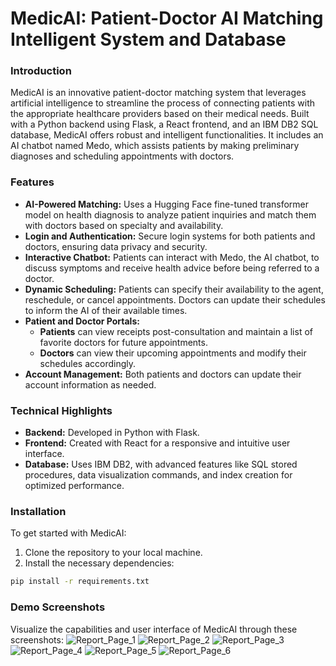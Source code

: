 # MedicAI: Patient-Doctor AI Matching Intelligent System and Database

### Introduction
MedicAI is an innovative patient-doctor matching system that leverages artificial intelligence to streamline the process of connecting patients with the appropriate healthcare providers based on their medical needs. Built with a Python backend using Flask, a React frontend, and an IBM DB2 SQL database, MedicAI offers robust and intelligent functionalities. It includes an AI chatbot named Medo, which assists patients by making preliminary diagnoses and scheduling appointments with doctors.

### Features
- **AI-Powered Matching:** Uses a Hugging Face fine-tuned transformer model on health diagnosis to analyze patient inquiries and match them with doctors based on specialty and availability.
- **Login and Authentication:** Secure login systems for both patients and doctors, ensuring data privacy and security.
- **Interactive Chatbot:** Patients can interact with Medo, the AI chatbot, to discuss symptoms and receive health advice before being referred to a doctor.
- **Dynamic Scheduling:** Patients can specify their availability to the agent, reschedule, or cancel appointments. Doctors can update their schedules to inform the AI of their available times.
- **Patient and Doctor Portals:**
  - **Patients** can view receipts post-consultation and maintain a list of favorite doctors for future appointments.
  - **Doctors** can view their upcoming appointments and modify their schedules accordingly.
- **Account Management:** Both patients and doctors can update their account information as needed.

### Technical Highlights
- **Backend:** Developed in Python with Flask.
- **Frontend:** Created with React for a responsive and intuitive user interface.
- **Database:** Uses IBM DB2, with advanced features like SQL stored procedures, data visualization commands, and index creation for optimized performance.

### Installation
To get started with MedicAI:
1. Clone the repository to your local machine.
2. Install the necessary dependencies:
 ```bash
 pip install -r requirements.txt
```
### Demo Screenshots
Visualize the capabilities and user interface of MedicAI through these screenshots:
![Report_Page_1](https://github.com/user-attachments/assets/27412242-8041-4aaf-afbf-de0c82e16b0f)
![Report_Page_2](https://github.com/user-attachments/assets/fc1fa463-8462-4682-8cad-19b3acb89753)
![Report_Page_3](https://github.com/user-attachments/assets/839068f6-392f-4448-b99b-c656d44a10ec)
![Report_Page_4](https://github.com/user-attachments/assets/4a3bd732-380e-4b90-9c90-87564c20a87d)
![Report_Page_5](https://github.com/user-attachments/assets/9bf386fb-7bd4-4218-ac6d-4122abe0382d)
![Report_Page_6](https://github.com/user-attachments/assets/7547c3c2-5a91-438b-80af-041dc5698fdd)

